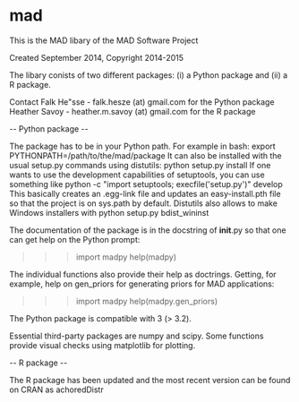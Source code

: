 # mad

This is the MAD libary of the MAD Software Project

Created September 2014, Copyright 2014-2015 

The libary conists of two different packages: (i) a Python package and (ii) a R package.

Contact Falk He"sse - falk.hesze (at) gmail.com for the Python package
	Heather Savoy - heather.m.savoy (at) gmail.com for the R package

-- Python package --

The package has to be in your Python path. For example in bash:
    export PYTHONPATH=/path/to/the/mad/package
It can also be installed with the usual setup.py commands using distutils:
    python setup.py install
If one wants to use the development capabilities of setuptools, you can use something like
    python -c "import setuptools; execfile('setup.py')" develop
This basically creates an .egg-link file and updates an easy-install.pth file so that the project
is on sys.path by default.
Distutils also allows to make Windows installers with
    python setup.py bdist_wininst


The documentation of the package is in the docstring of __init__.py so that one can get help on the
Python prompt:
>>> import madpy
>>> help(madpy)

The individual functions also provide their help as doctrings.
Getting, for example, help on gen_priors for generating priors for MAD applications:
>>> import madpy
>>> help(madpy.gen_priors)

The Python package is compatible with 3 (> 3.2).

Essential third-party packages are numpy and scipy.
Some functions provide visual checks using matplotlib for plotting.

-- R package --

The R package has been updated and the most recent version can be found on CRAN as achoredDistr
